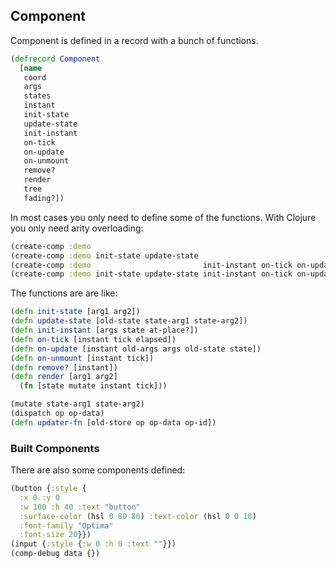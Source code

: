 
Component
----

Component is defined in a record with a bunch of functions.

```clojure
(defrecord Component
  [name
   coord
   args
   states
   instant
   init-state
   update-state
   init-instant
   on-tick
   on-update
   on-unmount
   remove?
   render
   tree
   fading?])
```

In most cases you only need to define some of the functions. With Clojure you only need arity overloading:

```clojure
(create-comp :demo                                                                           render)
(create-comp :demo init-state update-state                                                   render)
(create-comp :demo                         init-instant on-tick on-update on-unmount remove? render)
(create-comp :demo init-state update-state init-instant on-tick on-update on-unmount remove? render)
```

The functions are are like:

```clojure
(defn init-state [arg1 arg2])
(defn update-state [old-state state-arg1 state-arg2])
(defn init-instant [args state at-place?])
(defn on-tick [instant tick elapsed])
(defn on-update [instant old-args args old-state state])
(defn on-unmount [instant tick])
(defn remove? [instant])
(defn render [arg1 arg2]
  (fn [state mutate instant tick]))
```

```clojure
(mutate state-arg1 state-arg2)
(dispatch op op-data)
(defn updater-fn [old-store op op-data op-id])
```

### Built Components

There are also some components defined:

```clojure
(button {:style {
  :x 0 :y 0
  :w 100 :h 40 :text "button"
  :surface-color (hsl 0 80 80) :text-color (hsl 0 0 10)
  :font-family "Optima"
  :font-size 20}})
(input {:style {:w 0 :h 0 :text ""}})
(comp-debug data {})
```
